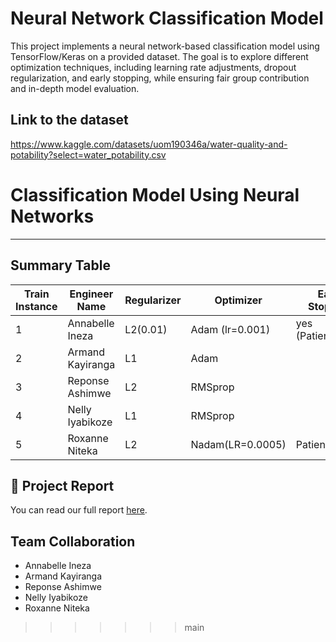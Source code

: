 
# Neural Network Classification Model

This project implements a neural network-based classification model using TensorFlow/Keras on a provided dataset. The goal is to explore different optimization techniques, including learning rate adjustments, dropout regularization, and early stopping, while ensuring fair group contribution and in-depth model evaluation.

## Link to the dataset
https://www.kaggle.com/datasets/uom190346a/water-quality-and-potability?select=water_potability.csv
# Classification Model Using Neural Networks
---

## Summary Table

| Train Instance | Engineer Name | Regularizer | Optimizer | Early Stopping | Dropout Rate | Accuracy | F1 Score | Recall | Precision |
| -------------- | ------------- | ----------- | --------- | -------------- | ------------ | -------- | -------- | ------ | --------- |
| 1 | Annabelle Ineza | L2(0.01) | Adam (lr=0.001) | yes (Patience=20) | 0.3/0.4/0.2 | 0.57 | 0.59 | 0.83 | 0.46 |
| 2 | Armand Kayiranga | L1 | Adam |               |              |          |          |        |           |
| 3 | Reponse Ashimwe  | L2 | RMSprop |            |              |          |          |        |           |
| 4 | Nelly Iyabikoze | L1 | RMSprop |             |              |          |          |        |           |
| 5 | Roxanne Niteka |  L2   |    Nadam(LR=0.0005)     |    Patience=10      |   0.3           |      0.6097      |          |        |           |
                                                                          


## 📄 Project Report

You can read our full report [here](https://docs.google.com/document/d/1wvrfSuW0OgqkA_bYPLtgUVW4rlBKksQuwJWycEo6uNE/edit?usp=sharing).


## Team Collaboration

- Annabelle Ineza 
- Armand Kayiranga 
- Reponse Ashimwe 
- Nelly Iyabikoze 
- Roxanne Niteka 
>>>>>>> main
